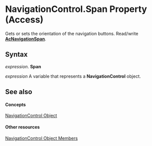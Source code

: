 
# NavigationControl.Span Property (Access)

Gets or sets the orientation of the navigation buttons. Read/write  **[AcNavigationSpan](355a6133-aceb-d412-07f9-842b65a03a0f.md)**.


## Syntax

 _expression_. **Span**

 _expression_ A variable that represents a **NavigationControl** object.


## See also


#### Concepts


[NavigationControl Object](ab08e35c-e5e4-444c-d169-1092d282ed15.md)
#### Other resources


[NavigationControl Object Members](c972327e-9b46-f9fb-d69d-104d1d130ee4.md)
